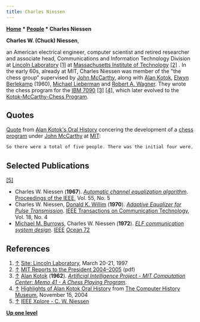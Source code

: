 ```yaml
---
title: Charles Niessen
---
```

**[Home](Home "Home") * [People](People "People") * Charles Niessen**

**Charles W. (Chuck) Niessen**,

an American electrical engineer, computer scientist and retired researcher and associate head, Communications and Information Technology Division at [Lincoln Laboratory](https://en.wikipedia.org/wiki/Lincoln_Laboratory) <a id="cite-note-1" href="#cite-ref-1">[1]</a> at [Massachusetts Institute of Technology](Massachusetts_Institute_of_Technology "Massachusetts Institute of Technology") <a id="cite-note-2" href="#cite-ref-2">[2]</a> .
In the early 60s, already at MIT, Charles Niessen was member of the "the chess group" supervised by [John McCarthy](John_McCarthy "John McCarthy"), along with [Alan Kotok](Alan_Kotok "Alan Kotok"), [Elwyn Berlekamp](Elwyn_Berlekamp "Elwyn Berlekamp") (1960), [Michael Lieberman](Michael_A._Lieberman "Michael A. Lieberman") and [Robert A. Wagner](Robert_A._Wagner "Robert A. Wagner"). They wrote the chess program for the [IBM 7090](IBM_7090 "IBM 7090") <a id="cite-note-3" href="#cite-ref-3">[3]</a> <a id="cite-note-4" href="#cite-ref-4">[4]</a>, which later evolved to the [Kotok-McCarthy-Chess Program](Kotok-McCarthy-Program "Kotok-McCarthy-Program").

## Quotes

[Quote](Template:Quote_Alan_Kotok "Template:Quote Alan Kotok") from [Alan Kotok's Oral History](Alan_Kotok#Oral_History "Alan Kotok") concering the development of a [chess program](Kotok-McCarthy-Program "Kotok-McCarthy-Program") under [John McCarthy](John_McCarthy "John McCarthy") at [MIT](Massachusetts_Institute_of_Technology "Massachusetts Institute of Technology"):

```C++
So there were a total of five people. There was the initial four were, besides me, Charles Niessen, Chuck Niessen, whose these days is some sort of director over at [Lincoln Lab](https://en.wikipedia.org/wiki/MIT_Lincoln_Laboratory). And [Mike Lieberman](Michael_A._Lieberman "Michael A. Lieberman"), who is on the faculty at [Berkeley](University_of_California,_Berkeley "University of California, Berkeley"). And [Elwyn Berlekamp](Elwyn_Berlekamp "Elwyn Berlekamp"), who is also Berkeley faculty, and fairly famous computer game theory person. Elwyn dropped out of this project at some point, and [Bob Wagner](Robert_A._Wagner "Robert A. Wagner"), another so these were all sort of East Campus [Model Railroad Club](https://en.wikipedia.org/wiki/Tech_Model_Railroad_Club) friends - and Bob Wagner is at, I think, [University of North Carolina](https://en.wikipedia.org/wiki/North_Carolina_Central_University) - what’s in [Raleigh-Durham](https://en.wikipedia.org/wiki/Research_Triangle)?

```

## Selected Publications

<a id="cite-note-5" href="#cite-ref-5">[5]</a>

- Charles W. Niessen (**1967**). *[Automatic channel equalization algorithm](https://ieeexplore.ieee.org/document/1447574)*. [Proceedings of the IEEE](IEEE#Proceedings "IEEE"), Vol. 55, No. 5
- Charles W. Niessen, [Donald K. Willim](https://www.semanticscholar.org/author/Donald-K.-Willim/70024808) (**1970**). *[Adaptive Equalizer for Pulse Transmission](https://ieeexplore.ieee.org/document/1090375)*. [IEEE Transactions on Communication Technology](IEEE#TOCOM "IEEE"), Vol. 18, No. 4
- [Michael M. Burrows](https://ieeexplore.ieee.org/author/37319474200), Charles W. Niessen (**1972**). *[ELF communication system design](https://ieeexplore.ieee.org/document/1161182)*. [IEEE](IEEE "IEEE") [Ocean 72](https://ieeexplore.ieee.org/xpl/conhome/5451046/proceeding)

## References

1. <a id="cite-ref-1" href="#cite-note-1">↑</a> [Site: Lincoln Laboratory](http://www.wtec.org/loyola/satcom2/e_09.htm), March 20-21, 1997
1. <a id="cite-ref-2" href="#cite-note-2">↑</a> [MIT Reports to the President 2004–2005](http://web.mit.edu/annualreports/pres05/05.00.pdf) (pdf)
1. <a id="cite-ref-3" href="#cite-note-3">↑</a> [Alan Kotok](Alan_Kotok "Alan Kotok") (**1962**). *[Artificial Intelligence Project - MIT Computation Center: Memo 41 - A Chess Playing Program](http://www.kotok.org/AI_Memo_41.html)*.
1. <a id="cite-ref-4" href="#cite-note-4">↑</a> [Highlights of Alan Kotok Oral History](https://www.computerhistory.org/chess/orl-433444ecc827d/) from [The Computer History Museum](The_Computer_History_Museum "The Computer History Museum"), November 15, 2004
1. <a id="cite-ref-5" href="#cite-note-5">↑</a> [IEEE Xplore - C. W. Niessen](https://ieeexplore.ieee.org/author/37430323100)

**[Up one level](People "People")**

